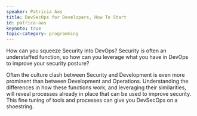 ```yaml
---
speaker: Patricia Aas
title: DevSecOps for Developers, How To Start
id: patrica-aas
keynote: true
topic-category: programming 
---
```

How can you squeeze Security into DevOps? Security is often an understaffed function, so how can you leverage what you have in DevOps to improve your security posture?

Often the culture clash between Security and Development is even more prominent than between Development and Operations. Understanding the differences in how these functions work, and leveraging their similarities, will reveal processes already in place that can be used to improve security. This fine tuning of tools and processes can give you DevSecOps on a shoestring.